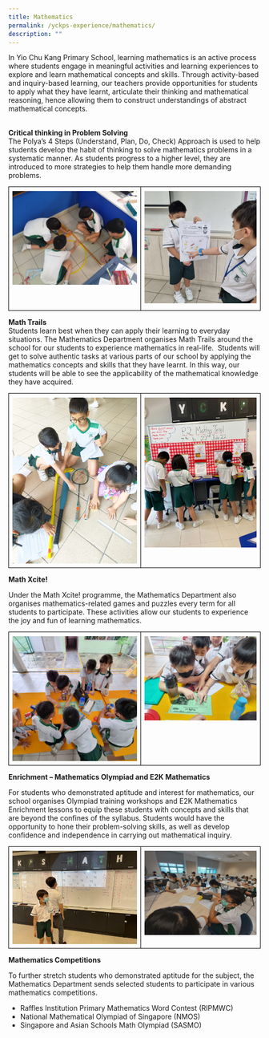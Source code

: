 ```yaml
---
title: Mathematics
permalink: /yckps-experience/mathematics/
description: ""
---
```

In Yio Chu Kang Primary School, learning mathematics is an active process where students engage in meaningful activities and learning experiences to explore and learn mathematical concepts and skills. Through activity-based and inquiry-based learning, our teachers provide opportunities for students to apply what they have learnt, articulate their thinking and mathematical reasoning, hence allowing them to construct understandings of abstract mathematical concepts.
<img style="/images/2023/Mathematics/inquiry-based%20learning%202.png" align="center"><br><img style="/images/2023/Mathematics/activity-based%20learning%201.jpeg" align="center">

**Critical thinking in Problem Solving**
<br>
The Polya’s 4 Steps (Understand, Plan, Do, Check) Approach is used to help students develop the habit of thinking to solve mathematics problems in a systematic manner. As students progress to a higher level, they are introduced to more strategies to help them handle more demanding problems.
<table class="MsoTableGrid" border="1" cellspacing="0" cellpadding="0" width="100%" style="width:100.0%;border-collapse:collapse;border:none;mso-border-alt:solid windowtext .5pt;
 mso-yfti-tbllook:1184;mso-padding-alt:0in 5.4pt 0in 5.4pt"><tbody><tr style="mso-yfti-irow:0;mso-yfti-firstrow:yes;mso-yfti-lastrow:yes"><td width="52%" valign="top" style="width:52.44%;border:solid windowtext 1.0pt;
  mso-border-alt:solid windowtext .5pt;padding:0in 5.4pt 0in 5.4pt"><p style="margin-top:6.0pt;margin-right:0in;margin-bottom:6.0pt;margin-left:
  0in;line-height:115%"><span style="font-family:&quot;Lato&quot;,sans-serif;mso-no-proof:
  yes"><img src="/images/2023/Mathematics/activity-based%20learning%207.jpeg" style="width:400px;height:auto;" align="center">
</span></p><p style="margin-top:6.0pt;margin-right:0in;margin-bottom:6.0pt;margin-left:
  0in;line-height:115%"></p></td><td width="47%" valign="top" style="width:47.56%;border:solid windowtext 1.0pt;
  border-left:none;mso-border-left-alt:solid windowtext .5pt;mso-border-alt:
  solid windowtext .5pt;padding:0in 5.4pt 0in 5.4pt"><p style="margin-top:6.0pt;margin-right:0in;margin-bottom:6.0pt;margin-left:
  0in;line-height:115%"><span style="font-family:&quot;Lato&quot;,sans-serif;mso-no-proof:
  yes"><img src="/images/2023/Mathematics/inquiry-based%20learning%204.png" style="width200px;height:auto;" align="center"></span></p><p></p></td></tr></tbody></table>

**Math Trails**
<br>
Students learn best when they can apply their learning to everyday situations. The Mathematics Department organises Math Trails around the school for our students to experience mathematics in real-life. &nbsp;Students will get to solve authentic tasks at various parts of our school by applying the mathematics concepts and skills that they have learnt. In this way, our students will be able to see the applicability of the mathematical knowledge they have acquired.

<table class="MsoTableGrid" border="1" cellspacing="0" cellpadding="0" width="100%" style="width:100.0%;border-collapse:collapse;border:none;mso-border-alt:solid windowtext .5pt;
 mso-yfti-tbllook:1184;mso-padding-alt:0in 5.4pt 0in 5.4pt"><tbody><tr style="mso-yfti-irow:0;mso-yfti-firstrow:yes;mso-yfti-lastrow:yes"><td width="52%" valign="top" style="width:52.44%;border:solid windowtext 1.0pt;
  mso-border-alt:solid windowtext .5pt;padding:0in 5.4pt 0in 5.4pt"><p style="margin-top:6.0pt;margin-right:0in;margin-bottom:6.0pt;margin-left:
  0in;line-height:115%"><span style="font-family:&quot;Lato&quot;,sans-serif;mso-no-proof:
  yes"><img src="/images/2023/Mathematics/math%20trails%201.jfif" style="width:300px;height:auto;" align="center">
</span></p><p style="margin-top:6.0pt;margin-right:0in;margin-bottom:6.0pt;margin-left:
  0in;line-height:115%"></p></td><td width="47%" valign="top" style="width:47.56%;border:solid windowtext 1.0pt;
  border-left:none;mso-border-left-alt:solid windowtext .5pt;mso-border-alt:
  solid windowtext .5pt;padding:0in 5.4pt 0in 5.4pt"><p style="margin-top:6.0pt;margin-right:0in;margin-bottom:6.0pt;margin-left:
  0in;line-height:115%"><span style="font-family:&quot;Lato&quot;,sans-serif;mso-no-proof:
  yes"><img src="/images/2023/Mathematics/math%20trails%204.jpg" style="width100px;height:auto;" align="center"></span></p><p></p></td></tr></tbody></table>

**Math Xcite!**

Under the Math Xcite! programme, the Mathematics Department also organises mathematics-related games and puzzles every term for all students to participate. These activities allow our students to experience the joy and fun of learning mathematics.

<table class="MsoTableGrid" border="1" cellspacing="0" cellpadding="0" width="100%" style="width:100.0%;border-collapse:collapse;border:none;mso-border-alt:solid windowtext .5pt;
 mso-yfti-tbllook:1184;mso-padding-alt:0in 5.4pt 0in 5.4pt"><tbody><tr style="mso-yfti-irow:0;mso-yfti-firstrow:yes;mso-yfti-lastrow:yes"><td width="52%" valign="top" style="width:52.44%;border:solid windowtext 1.0pt;
  mso-border-alt:solid windowtext .5pt;padding:0in 5.4pt 0in 5.4pt"><p style="margin-top:6.0pt;margin-right:0in;margin-bottom:6.0pt;margin-left:
  0in;line-height:115%"><span style="font-family:&quot;Lato&quot;,sans-serif;mso-no-proof:
  yes"><img src="/images/2023/Mathematics/maths%20xcite!%201.jpeg" style="width:300px;height:auto;" align="center">
</span></p><p style="margin-top:6.0pt;margin-right:0in;margin-bottom:6.0pt;margin-left:
  0in;line-height:115%"></p></td><td width="47%" valign="top" style="width:47.56%;border:solid windowtext 1.0pt;
  border-left:none;mso-border-left-alt:solid windowtext .5pt;mso-border-alt:
  solid windowtext .5pt;padding:0in 5.4pt 0in 5.4pt"><p style="margin-top:6.0pt;margin-right:0in;margin-bottom:6.0pt;margin-left:
  0in;line-height:115%"><span style="font-family:&quot;Lato&quot;,sans-serif;mso-no-proof:
  yes"><img src="/images/2023/Mathematics/maths%20xcite!%203.jpeg" style="width200px;height:auto;" align="center"></span></p><p></p></td></tr></tbody></table>

**Enrichment – Mathematics Olympiad and E2K Mathematics**

For students who demonstrated aptitude and interest for mathematics, our school organises Olympiad training workshops and E2K Mathematics Enrichment lessons to equip these students with concepts and skills that are beyond the confines of the syllabus. Students would have the opportunity to hone their problem-solving skills, as well as develop confidence and independence in carrying out mathematical inquiry.

<table class="MsoTableGrid" border="1" cellspacing="0" cellpadding="0" width="100%" style="width:100.0%;border-collapse:collapse;border:none;mso-border-alt:solid windowtext .5pt;
 mso-yfti-tbllook:1184;mso-padding-alt:0in 5.4pt 0in 5.4pt"><tbody><tr style="mso-yfti-irow:0;mso-yfti-firstrow:yes;mso-yfti-lastrow:yes"><td width="52%" valign="top" style="width:52.44%;border:solid windowtext 1.0pt;
  mso-border-alt:solid windowtext .5pt;padding:0in 5.4pt 0in 5.4pt"><p style="margin-top:6.0pt;margin-right:0in;margin-bottom:6.0pt;margin-left:
  0in;line-height:115%"><span style="font-family:&quot;Lato&quot;,sans-serif;mso-no-proof:
  yes"><img src="/images/2023/Mathematics/e2k%20pic1.jpg" style="width:300px;height:auto;" align="center">
</span></p><p style="margin-top:6.0pt;margin-right:0in;margin-bottom:6.0pt;margin-left:
  0in;line-height:115%"></p></td><td width="47%" valign="top" style="width:47.56%;border:solid windowtext 1.0pt;
  border-left:none;mso-border-left-alt:solid windowtext .5pt;mso-border-alt:
  solid windowtext .5pt;padding:0in 5.4pt 0in 5.4pt"><p style="margin-top:6.0pt;margin-right:0in;margin-bottom:6.0pt;margin-left:
  0in;line-height:115%"><span style="font-family:&quot;Lato&quot;,sans-serif;mso-no-proof:
  yes"><img src="/images/2023/Mathematics/olympiad%202.jpeg" style="width200px;height:auto;" align="center"></span></p><p></p></td></tr></tbody></table>

**Mathematics Competitions**

To further stretch students who demonstrated aptitude for the subject, the Mathematics Department sends selected students to participate in various mathematics competitions.

* Raffles Institution Primary Mathematics Word Contest (RIPMWC)
* National Mathematical Olympiad of Singapore (NMOS)
* Singapore and Asian Schools Math Olympiad (SASMO)